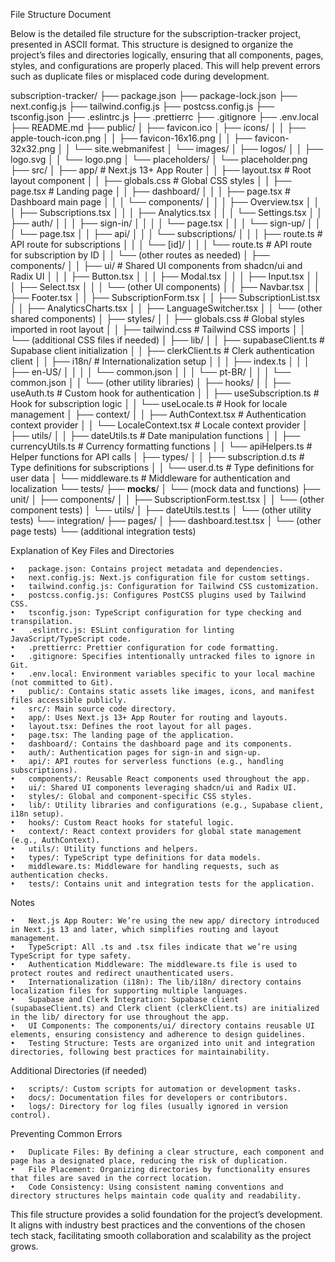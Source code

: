 File Structure Document

Below is the detailed file structure for the subscription-tracker project, presented in ASCII format. This structure is designed to organize the project’s files and directories logically, ensuring that all components, pages, styles, and configurations are properly placed. This will help prevent errors such as duplicate files or misplaced code during development.

subscription-tracker/
├── package.json
├── package-lock.json
├── next.config.js
├── tailwind.config.js
├── postcss.config.js
├── tsconfig.json
├── .eslintrc.js
├── .prettierrc
├── .gitignore
├── .env.local
├── README.md
├── public/
│   ├── favicon.ico
│   ├── icons/
│   │   ├── apple-touch-icon.png
│   │   ├── favicon-16x16.png
│   │   ├── favicon-32x32.png
│   │   └── site.webmanifest
│   └── images/
│       ├── logos/
│       │   ├── logo.svg
│       │   └── logo.png
│       └── placeholders/
│           └── placeholder.png
├── src/
│   ├── app/                # Next.js 13+ App Router
│   │   ├── layout.tsx      # Root layout component
│   │   ├── globals.css     # Global CSS styles
│   │   ├── page.tsx        # Landing page
│   │   ├── dashboard/
│   │   │   ├── page.tsx    # Dashboard main page
│   │   │   └── components/
│   │   │       ├── Overview.tsx
│   │   │       ├── Subscriptions.tsx
│   │   │       ├── Analytics.tsx
│   │   │       └── Settings.tsx
│   │   ├── auth/
│   │   │   ├── sign-in/
│   │   │   │   └── page.tsx
│   │   │   └── sign-up/
│   │   │       └── page.tsx
│   │   ├── api/
│   │   │   └── subscriptions/
│   │   │       ├── route.ts          # API route for subscriptions
│   │   │       └── [id]/
│   │   │           └── route.ts      # API route for subscription by ID
│   │   └── (other routes as needed)
│   ├── components/
│   │   ├── ui/                       # Shared UI components from shadcn/ui and Radix UI
│   │   │   ├── Button.tsx
│   │   │   ├── Modal.tsx
│   │   │   ├── Input.tsx
│   │   │   ├── Select.tsx
│   │   │   └── (other UI components)
│   │   ├── Navbar.tsx
│   │   ├── Footer.tsx
│   │   ├── SubscriptionForm.tsx
│   │   ├── SubscriptionList.tsx
│   │   ├── AnalyticsCharts.tsx
│   │   ├── LanguageSwitcher.tsx
│   │   └── (other shared components)
│   ├── styles/
│   │   ├── globals.css               # Global styles imported in root layout
│   │   ├── tailwind.css              # Tailwind CSS imports
│   │   └── (additional CSS files if needed)
│   ├── lib/
│   │   ├── supabaseClient.ts         # Supabase client initialization
│   │   ├── clerkClient.ts            # Clerk authentication client
│   │   ├── i18n/                     # Internationalization setup
│   │   │   ├── index.ts
│   │   │   ├── en-US/
│   │   │   │   └── common.json
│   │   │   └── pt-BR/
│   │   │       └── common.json
│   │   └── (other utility libraries)
│   ├── hooks/
│   │   ├── useAuth.ts                # Custom hook for authentication
│   │   ├── useSubscription.ts        # Hook for subscription logic
│   │   └── useLocale.ts              # Hook for locale management
│   ├── context/
│   │   ├── AuthContext.tsx           # Authentication context provider
│   │   └── LocaleContext.tsx         # Locale context provider
│   ├── utils/
│   │   ├── dateUtils.ts              # Date manipulation functions
│   │   ├── currencyUtils.ts          # Currency formatting functions
│   │   └── apiHelpers.ts             # Helper functions for API calls
│   ├── types/
│   │   ├── subscription.d.ts         # Type definitions for subscriptions
│   │   └── user.d.ts                 # Type definitions for user data
│   └── middleware.ts                 # Middleware for authentication and localization
└── tests/
    ├── __mocks__/
    │   └── (mock data and functions)
    ├── unit/
    │   ├── components/
    │   │   ├── SubscriptionForm.test.tsx
    │   │   └── (other component tests)
    │   └── utils/
    │       ├── dateUtils.test.ts
    │       └── (other utility tests)
    └── integration/
        ├── pages/
        │   ├── dashboard.test.tsx
        │   └── (other page tests)
        └── (additional integration tests)

Explanation of Key Files and Directories

	•	package.json: Contains project metadata and dependencies.
	•	next.config.js: Next.js configuration file for custom settings.
	•	tailwind.config.js: Configuration for Tailwind CSS customization.
	•	postcss.config.js: Configures PostCSS plugins used by Tailwind CSS.
	•	tsconfig.json: TypeScript configuration for type checking and transpilation.
	•	.eslintrc.js: ESLint configuration for linting JavaScript/TypeScript code.
	•	.prettierrc: Prettier configuration for code formatting.
	•	.gitignore: Specifies intentionally untracked files to ignore in Git.
	•	.env.local: Environment variables specific to your local machine (not committed to Git).
	•	public/: Contains static assets like images, icons, and manifest files accessible publicly.
	•	src/: Main source code directory.
	•	app/: Uses Next.js 13+ App Router for routing and layouts.
	•	layout.tsx: Defines the root layout for all pages.
	•	page.tsx: The landing page of the application.
	•	dashboard/: Contains the dashboard page and its components.
	•	auth/: Authentication pages for sign-in and sign-up.
	•	api/: API routes for serverless functions (e.g., handling subscriptions).
	•	components/: Reusable React components used throughout the app.
	•	ui/: Shared UI components leveraging shadcn/ui and Radix UI.
	•	styles/: Global and component-specific CSS styles.
	•	lib/: Utility libraries and configurations (e.g., Supabase client, i18n setup).
	•	hooks/: Custom React hooks for stateful logic.
	•	context/: React context providers for global state management (e.g., AuthContext).
	•	utils/: Utility functions and helpers.
	•	types/: TypeScript type definitions for data models.
	•	middleware.ts: Middleware for handling requests, such as authentication checks.
	•	tests/: Contains unit and integration tests for the application.

Notes

	•	Next.js App Router: We’re using the new app/ directory introduced in Next.js 13 and later, which simplifies routing and layout management.
	•	TypeScript: All .ts and .tsx files indicate that we’re using TypeScript for type safety.
	•	Authentication Middleware: The middleware.ts file is used to protect routes and redirect unauthenticated users.
	•	Internationalization (i18n): The lib/i18n/ directory contains localization files for supporting multiple languages.
	•	Supabase and Clerk Integration: Supabase client (supabaseClient.ts) and Clerk client (clerkClient.ts) are initialized in the lib/ directory for use throughout the app.
	•	UI Components: The components/ui/ directory contains reusable UI elements, ensuring consistency and adherence to design guidelines.
	•	Testing Structure: Tests are organized into unit and integration directories, following best practices for maintainability.

Additional Directories (if needed)

	•	scripts/: Custom scripts for automation or development tasks.
	•	docs/: Documentation files for developers or contributors.
	•	logs/: Directory for log files (usually ignored in version control).

Preventing Common Errors

	•	Duplicate Files: By defining a clear structure, each component and page has a designated place, reducing the risk of duplication.
	•	File Placement: Organizing directories by functionality ensures that files are saved in the correct location.
	•	Code Consistency: Using consistent naming conventions and directory structures helps maintain code quality and readability.

This file structure provides a solid foundation for the project’s development. It aligns with industry best practices and the conventions of the chosen tech stack, facilitating smooth collaboration and scalability as the project grows.